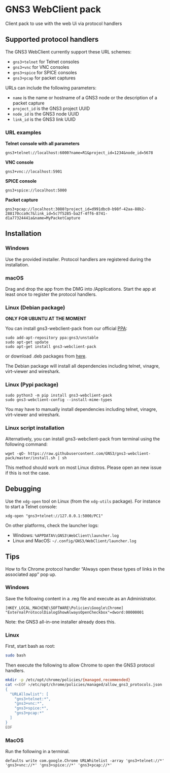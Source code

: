 # GNS3 WebClient pack

Client pack to use with the web Ui via protocol handlers

## Supported protocol handlers

The GNS3 WebClient currently support these URL schemes:

 * `gns3+telnet` for Telnet consoles
 * `gns3+vnc` for VNC consoles
 * `gns3+spice` for SPICE consoles
 * `gns3+pcap` for packet captures

URLs can include the following parameters:

 * `name` is the name or hostname of a GNS3 node or the description of a packet capture
 * `project_id` is the GNS3 project UUID
 * `node_id` is the GNS3 node UUID
 * `link_id` is the GNS3 link UUID

### URL examples

**Telnet console with all parameters**

`gns3+telnet://localhost:6000?name=R1&project_id=1234&node_id=5678`

**VNC console**

`gns3+vnc://localhost:5901`

**SPICE console**

`gns3+spice://localhost:5000`

**Packet capture**

`gns3+pcap://localhost:3080?project_id=d991dbc0-b98f-42aa-88b2-288170cca9c7&link_id=5c7f5285-ba2f-4ff6-8741-d1a77324441a&name=MyPacketCapture`

## Installation

### Windows

Use the provided installer. Protocol handlers are registered during the installation.

### macOS

Drag and drop the app from the DMG into /Applications. Start the app at least once to register the protocol handlers.

### Linux (Debian package)

**ONLY FOR UBUNTU AT THE MOMENT**

You can install gns3-webclient-pack from our official [PPA](https://launchpad.net/~gns3/+archive/ubuntu/unstable):


```
sudo add-apt-repository ppa:gns3/unstable
sudo apt-get update
sudo apt-get install gns3-webclient-pack
```

or download .deb packages from [here](https://launchpad.net/~gns3/+archive/ubuntu/unstable/+packages).

The Debian package will install all dependencies including telnet, vinagre, virt-viewer and wireshark.

### Linux (Pypi package)

```
sudo python3 -m pip install gns3-webclient-pack
sudo gns3-webclient-config --install-mime-types
```

You may have to manually install dependencies including telnet, vinagre, virt-viewer and wireshark.

### Linux script installation

Alternatively, you can install gns3-webclient-pack from terminal using the following command:

```
wget -qO- https://raw.githubusercontent.com/GNS3/gns3-webclient-pack/master/install.sh | sh
```

This method should work on most Linux distros. Please open an new issue if this is not the case.

## Debugging

Use the `xdg-open` tool on Linux (from the `xdg-utils` package). For instance to start a Telnet console:

`xdg-open "gns3+telnet://127.0.0.1:5000/PC1"`

On other platforms, check the launcher logs:

- Windows: `%APPDATA%\GNS3\WebClient\launcher.log`
- Linux and MacOS: `~/.config/GNS3/WebClient/launcher.log`

## Tips

How to fix Chrome protocol handler “Always open these types of links in the associated app” pop up.

### Windows

Save the following content in a .reg file and execute as an Administrator.

```
[HKEY_LOCAL_MACHINE\SOFTWARE\Policies\Google\Chrome]
"ExternalProtocolDialogShowAlwaysOpenCheckbox"=dword:00000001
```

Note: the GNS3 all-in-one installer already does this.

### Linux

First, start bash as root:

```bash
sudo bash
```

Then execute the following to allow Chrome to open the GNS3 protocol handlers.

```bash
mkdir -p /etc/opt/chrome/policies/{managed,recommended}
cat <<EOF >/etc/opt/chrome/policies/managed/allow_gns3_protocols.json
{
  "URLAllowlist": [
    "gns3+telnet:*",
    "gns3+vnc:*",
    "gns3+spice:*", 
    "gns3+pcap:*" 
  ]
}
EOF
```

### MacOS

Run the following in a terminal.

```
defaults write com.google.Chrome URLWhitelist -array 'gns3+telnet://*' 'gns3+vnc://*' 'gns3+spice://*' 'gns3+pcap://*'
```

